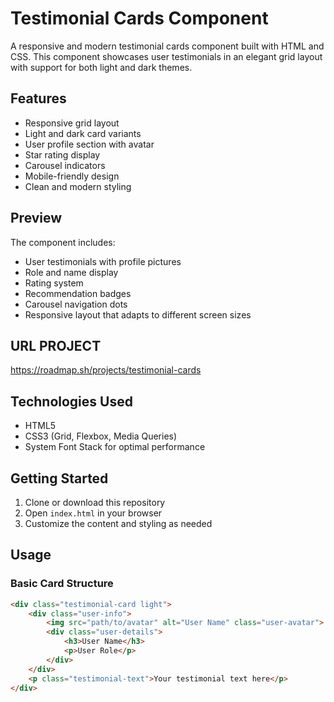 # Testimonial Cards Component

A responsive and modern testimonial cards component built with HTML and CSS. This component showcases user testimonials in an elegant grid layout with support for both light and dark themes.

## Features

- Responsive grid layout
- Light and dark card variants
- User profile section with avatar
- Star rating display
- Carousel indicators
- Mobile-friendly design
- Clean and modern styling

## Preview

The component includes:
- User testimonials with profile pictures
- Role and name display
- Rating system
- Recommendation badges
- Carousel navigation dots
- Responsive layout that adapts to different screen sizes

## URL PROJECT
https://roadmap.sh/projects/testimonial-cards

## Technologies Used

- HTML5
- CSS3 (Grid, Flexbox, Media Queries)
- System Font Stack for optimal performance

## Getting Started

1. Clone or download this repository
2. Open `index.html` in your browser
3. Customize the content and styling as needed



## Usage

### Basic Card Structure

```html
<div class="testimonial-card light">
    <div class="user-info">
        <img src="path/to/avatar" alt="User Name" class="user-avatar">
        <div class="user-details">
            <h3>User Name</h3>
            <p>User Role</p>
        </div>
    </div>
    <p class="testimonial-text">Your testimonial text here</p>
</div>
```

